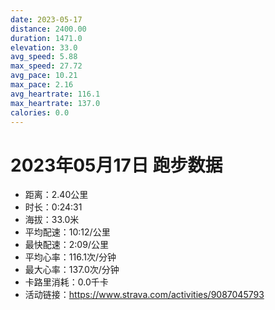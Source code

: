 ```yaml
---
date: 2023-05-17
distance: 2400.00
duration: 1471.0
elevation: 33.0
avg_speed: 5.88
max_speed: 27.72
avg_pace: 10.21
max_pace: 2.16
avg_heartrate: 116.1
max_heartrate: 137.0
calories: 0.0
---
```


# 2023年05月17日 跑步数据

- 距离：2.40公里
- 时长：0:24:31
- 海拔：33.0米
- 平均配速：10:12/公里
- 最快配速：2:09/公里
- 平均心率：116.1次/分钟
- 最大心率：137.0次/分钟
- 卡路里消耗：0.0千卡
- 活动链接：https://www.strava.com/activities/9087045793
